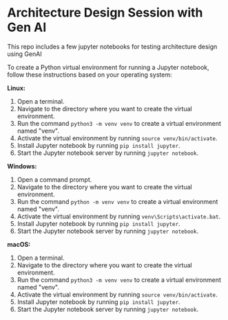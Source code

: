# Architecture Design Session with Gen AI

This repo includes a few jupyter notebooks for testing architecture design using GenAI

To create a Python virtual environment for running a Jupyter notebook, follow these instructions based on your operating system:

**Linux:**
1. Open a terminal.
2. Navigate to the directory where you want to create the virtual environment.
3. Run the command `python3 -m venv venv` to create a virtual environment named "venv".
4. Activate the virtual environment by running `source venv/bin/activate`.
5. Install Jupyter notebook by running `pip install jupyter`.
6. Start the Jupyter notebook server by running `jupyter notebook`.

**Windows:**
1. Open a command prompt.
2. Navigate to the directory where you want to create the virtual environment.
3. Run the command `python -m venv venv` to create a virtual environment named "venv".
4. Activate the virtual environment by running `venv\Scripts\activate.bat`.
5. Install Jupyter notebook by running `pip install jupyter`.
6. Start the Jupyter notebook server by running `jupyter notebook`.

**macOS:**
1. Open a terminal.
2. Navigate to the directory where you want to create the virtual environment.
3. Run the command `python3 -m venv venv` to create a virtual environment named "venv".
4. Activate the virtual environment by running `source venv/bin/activate`.
5. Install Jupyter notebook by running `pip install jupyter`.
6. Start the Jupyter notebook server by running `jupyter notebook`.


